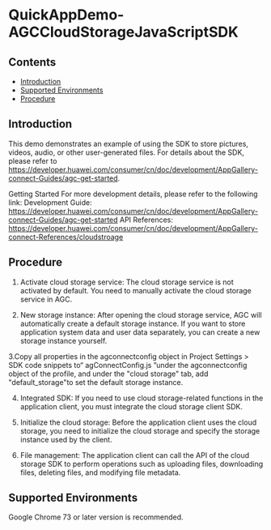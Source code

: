 # QuickAppDemo-AGCCloudStorageJavaScriptSDK
## Contents
 * [Introduction](#introduction)
 * [Supported Environments](#supported-environments)
 * [Procedure](#procedure)

## Introduction
This demo demonstrates an example of using the SDK to store pictures, videos, audio, or other user-generated files. For details about the SDK, please refer to https://developer.huawei.com/consumer/cn/doc/development/AppGallery-connect-Guides/agc-get-started.

Getting Started
For more development details, please refer to the following link:
Development Guide: https://developer.huawei.com/consumer/cn/doc/development/AppGallery-connect-Guides/agc-get-started
API References: https://developer.huawei.com/consumer/cn/doc/development/AppGallery-connect-References/cloudstroage

## Procedure
1. Activate cloud storage service: The cloud storage service is not activated by default. You need to manually activate the cloud storage service in AGC.

2. New storage instance: After opening the cloud storage service, AGC will automatically create a default storage instance. If you want to store application system data and user data separately, you can create a new storage instance yourself.

3.Copy all properties in the agconnectconfig object in Project Settings > SDK code snippets to“ agConnectConfig.js ”under the agconnectconfig object of the profile, and under the "cloud storage" tab, add "default_storage"to set the default storage instance.

4. Integrated SDK: If you need to use cloud storage-related functions in the application client, you must integrate the cloud storage client SDK.

5. Initialize the cloud storage: Before the application client uses the cloud storage, you need to initialize the cloud storage and specify the storage instance used by the client.

6. File management: The application client can call the API of the cloud storage SDK to perform operations such as uploading files, downloading files, deleting files, and modifying file metadata.

## Supported Environments
Google Chrome 73 or later version is recommended.


